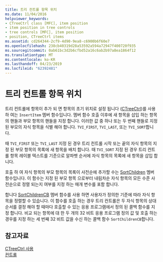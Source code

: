 ```yaml
---
title: 트리 컨트롤 항목 위치
ms.date: 11/04/2016
helpviewer_keywords:
- CTreeCtrl class [MFC], item position
- item position in tree controls
- tree controls [MFC], item position
- position, CTreeCtrl items
ms.assetid: cd264344-2cf9-4d90-9ea8-c6900b6f60e7
ms.openlocfilehash: 238cb40319d28a53592a594a72947f400720f935
ms.sourcegitcommit: 0ab61bc3d2b6cfbd52a16c6ab2b97a8ea1864f12
ms.translationtype: MT
ms.contentlocale: ko-KR
ms.lasthandoff: 04/23/2019
ms.locfileid: "62392481"
---
```

# <a name="tree-control-item-position"></a>트리 컨트롤 항목 위치

트리 컨트롤에 항목이 추가 되 면 항목의 초기 위치로 설정 됩니다 ([CTreeCtrl](../mfc/reference/ctreectrl-class.md))를 사용 하 여는 `InsertItem` 멤버 함수입니다. 멤버 함수 호출 이후에 새 항목을 삽입 하는 항목의 핸들과 부모 항목의 핸들을 지정 합니다. 이러한 값 중 하나 또는 두 번째 핸들로 지정 된 부모의 자식 항목을 식별 해야 합니다. `TVI_FIRST`, `TVI_LAST`, 또는 `TVI_SORT`합니다.

때 `TVI_FIRST` 또는 `TVI_LAST` 지정 된 경우 트리 컨트롤 시작 또는 끝의 자식 항목의 지정 된 부모 항목의 목록에 새 항목을 배치 합니다. 때 `TVI_SORT` 지정 된 경우 트리 컨트롤 항목 레이블 텍스트를 기준으로 알파벳 순서에 자식 항목의 목록에 새 항목을 삽입 합니다.

호출 하 여 자식 항목의 부모 항목의 목록이 사전순에 추가할 수는 [SortChildren](../mfc/reference/ctreectrl-class.md#sortchildren) 멤버 함수입니다. 이 함수는 지정 된 부모 항목 으로부터 내림차순 자식 항목의 모든 수준 사전순으로 정렬 되는지 여부를 지정 하는 매개 변수를 포함 합니다.

합니다 [SortChildrenCB](../mfc/reference/ctreectrl-class.md#sortchildrencb) 멤버 함수를 사용 하면 사용자가 정의한 기준에 따라 자식 항목을 정렬할 수 있습니다. 이 함수를 호출 하는 경우 트리 컨트롤은 두 자식 항목의 상대 순서를 결정 해야 할 때마다 호출할 수 있는 응용 프로그램에서 정의 된 콜백 함수를 지정 합니다. 비교 되는 항목에 대 한 두 개의 32 비트 응용 프로그램 정의 값 및 호출 하는 경우를 지정 하는 세 번째 32 비트 값을 수신 하는 콜백 함수 `SortChildrenCB`합니다.

## <a name="see-also"></a>참고자료

[CTreeCtrl 사용](../mfc/using-ctreectrl.md)<br/>
[컨트롤](../mfc/controls-mfc.md)
